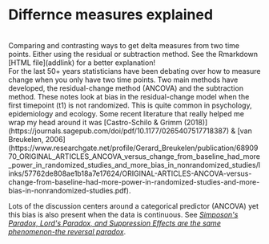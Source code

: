 # Differnce measures explained
<br>
Comparing and contrasting ways to get delta measures from two time points. Either using the residual or subtraction method.
See the Rmarkdown [HTML file](addlink) for a better explanation!
<br>
For the last 50+ years statisticians have been debating over how to measure change when you only have two time points. Two main methods have developed, the residual-change method (ANCOVA) and the subtraction method. These notes look at bias in the residual-change model when the first timepoint (t1) is not randomized. This is quite common in psychology, epidemiology and ecology. Some recent literature that really helped me wrap my head around it was 
[Castro-Schilo & Grimm (2018)](https://journals.sagepub.com/doi/pdf/10.1177/0265407517718387) & [van Breukelen, 2006](https://www.researchgate.net/profile/Gerard_Breukelen/publication/6890970_ORIGINAL_ARTICLES_ANCOVA_versus_change_from_baseline_had_more_power_in_randomized_studies_and_more_bias_in_nonrandomized_studies/links/57762de808ae1b18a7e17624/ORIGINAL-ARTICLES-ANCOVA-versus-change-from-baseline-had-more-power-in-randomized-studies-and-more-bias-in-nonrandomized-studies.pdf).



Lots of the discussion centers around a categorical predictor (ANCOVA) yet this bias is also present when the data is continuous. See [*Simposon's Paradox, Lord's Paradox, and Suppression Effects are the same phenomenon-the reversal paradox*](https://ete-online.biomedcentral.com/articles/10.1186/1742-7622-5-2).
